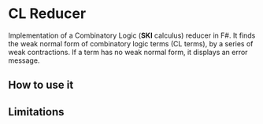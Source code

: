 # CL Reducer
Implementation of a Combinatory Logic (**SKI** calculus) reducer in F#. It finds
the weak normal form of combinatory logic terms (CL terms), by a series of weak
contractions. If a term has no weak normal form, it displays an error message.

## How to use it

## Limitations

